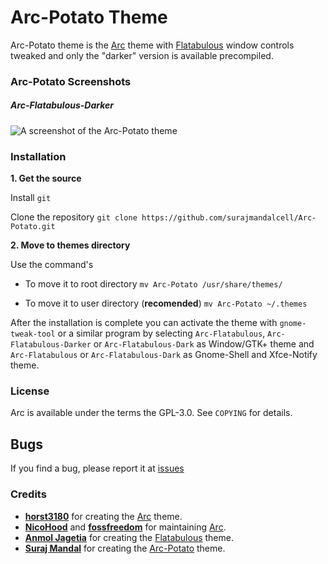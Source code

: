 # Arc-Potato Theme
Arc-Potato theme is the [Arc](https://github.com/horst3180/arc-theme) theme with [Flatabulous](https://github.com/anmoljagetia/Flatabulous) window controls tweaked and only the "darker" version is available precompiled.

### Arc-Potato Screenshots

##### Arc-Flatabulous-Darker

![A screenshot of the Arc-Potato theme](https://i.imgur.com/W04XhGk.png)

### Installation

**1. Get the source**

Install `git`

Clone the repository `git clone https://github.com/surajmandalcell/Arc-Potato.git`

**2. Move to themes directory**

Use the command's

  - To move it to root directory `mv Arc-Potato /usr/share/themes/`

  - To move it to user directory (**recomended**) `mv Arc-Potato ~/.themes`

After the installation is complete you can activate the theme with `gnome-tweak-tool` or a similar program by selecting `Arc-Flatabulous`, `Arc-Flatabulous-Darker` or `Arc-Flatabulous-Dark` as Window/GTK+ theme and `Arc-Flatabulous` or `Arc-Flatabulous-Dark` as Gnome-Shell and Xfce-Notify theme.

### License
Arc is available under the terms the GPL-3.0. See `COPYING` for details.


## Bugs
If you find a bug, please report it at [issues](https://github.com/surajmandalcell/Arc-Potato/issues)

### Credits
* **[horst3180](https://github.com/horst3180)** for creating the [Arc](https://github.com/horst3180/arc-theme) theme.
* **[NicoHood](https://github.com/NicoHood)** and **[fossfreedom](https://github.com/fossfreedom)** for maintaining [Arc](https://github.com/NicoHood/arc-theme).
* **[Anmol Jagetia](https://github.com/anmoljagetia)** for creating the [Flatabulous](https://github.com/anmoljagetia/Flatabulous) theme.
* **[Suraj Mandal](https://github.com/surajmandalcell)** for creating the [Arc-Potato](https://github.com/surajmandalcell/Arc-Potato) theme.
